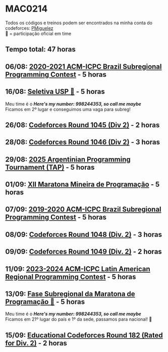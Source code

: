# MAC0214

Todos os códigos e treinos podem ser encontrados na minha conta do codeforces: [PMiguelez](https://codeforces.com/profile/PMiguelez)  
:balloon: = participação oficial em time

## Tempo total: 47 horas

## 06/08: [2020-2021 ACM-ICPC Brazil Subregional Programming Contest](https://codeforces.com/gym/102861) - 5 horas

## 16/08: [Seletiva USP :balloon:](https://codeforces.com/gym/106039) - 5 horas

Meu time é o ***Here's my number: 998244353, so call me maybe***  
Ficamos em 2º lugar e conseguimos uma vaga para subreg!

## 26/08: [Codeforces Round 1045 (Div 2)](https://codeforces.com/contest/2134) - 2 horas

## 28/08: [Codeforces Round 1046 (Div 2)](https://codeforces.com/contest/2136) - 3 horas

## 29/08: [2025 Argentinian Programming Tournament (TAP)](https://codeforces.com/gym/106054) - 5 horas

## 01/09: [XII Maratona Mineira de Programação](https://codeforces.com/group/YgJmumGtHD/contest/105936) - 5 horas

## 07/09: [2019-2020 ACM-ICPC Brazil Subregional Programming Contest](https://codeforces.com/gym/102346) - 5 horas

## 08/09: [Codeforces Round 1048 (Div. 2)](https://codeforces.com/contest/2139) - 3 horas

## 09/09: [Codeforces Round 1049 (Div. 2)](https://codeforces.com/contest/2140) - 2 horas

## 11/09: [2023-2024 ACM-ICPC Latin American Regional Programming Contest](https://codeforces.com/gym/104736) - 5 horas

## 13/09: [Fase Subregional da Maratona de Programação :balloon:](https://codeforces.com/gym/106073) - 5 horas

Meu time é o ***Here's my number: 998244353, so call me maybe***  
Ficamos em 21º lugar do país e 1º da sede, passamos para nacional! :tada:

## 15/09: [Educational Codeforces Round 182 (Rated for Div. 2)](https://codeforces.com/contest/2144) - 2 horas
